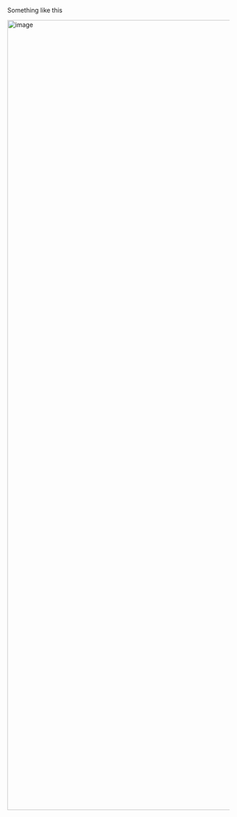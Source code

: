 Something like this

<img width="1790" alt="image" src="https://user-images.githubusercontent.com/120570511/208440588-bdd7c0c9-06d7-4027-ba6f-d2d5c3f9e84b.png">

